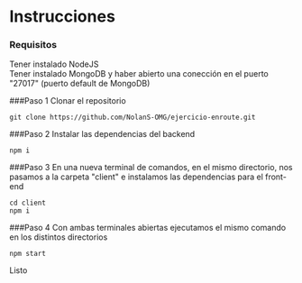 # Instrucciones

### Requisitos
Tener instalado NodeJS <br />
Tener instalado MongoDB y haber abierto una conección en el puerto "27017" (puerto default de MongoDB)

###Paso 1
Clonar el repositorio
```
git clone https://github.com/NolanS-OMG/ejercicio-enroute.git
```
###Paso 2
Instalar las dependencias del backend
```
npm i
```
###Paso 3
En una nueva terminal de comandos, en el mismo directorio, nos pasamos a la carpeta "client" e instalamos las dependencias para el front-end
```
cd client
npm i
```
###Paso 4
Con ambas terminales abiertas ejecutamos el mismo comando en los distintos directorios
```
npm start
```
Listo
